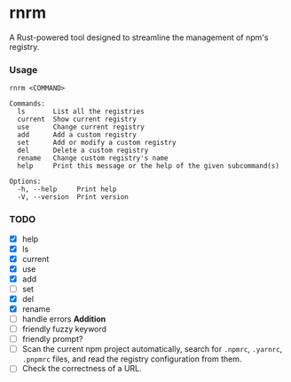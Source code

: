 # rnrm

A Rust-powered tool designed to streamline the management of npm's registry.

### Usage

```plain
rnrm <COMMAND>

Commands:
  ls       List all the registries
  current  Show current registry
  use      Change current registry
  add      Add a custom registry
  set      Add or modify a custom registry
  del      Delete a custom registry
  rename   Change custom registry's name
  help     Print this message or the help of the given subcommand(s)

Options:
  -h, --help     Print help
  -V, --version  Print version

```

### TODO

-   [x] help
-   [x] ls
-   [x] current
-   [x] use
-   [x] add
-   [ ] set
-   [x] del
-   [x] rename
-   [ ] handle errors
        **Addition**
-   [ ] friendly fuzzy keyword
-   [ ] friendly prompt?
-   [ ] Scan the current npm project automatically, search for `.npmrc`, `.yarnrc`, `.pnpmrc` files, and read the registry configuration from them.
-   [ ] Check the correctness of a URL.
